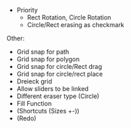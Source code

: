 * Priority
    * Rect Rotation, Circle Rotation
    * Circle/Rect erasing as checkmark

Other:

* Grid snap for path
* Grid snap for polygon
* Grid snap for circle/Rect drag
* Grid snap for circle/rect place
* Dreieck grid
* Allow sliders to be linked
* Different eraser type (Circle)
* Fill Function
* (Shortcuts (Sizes +-))
* (Redo)